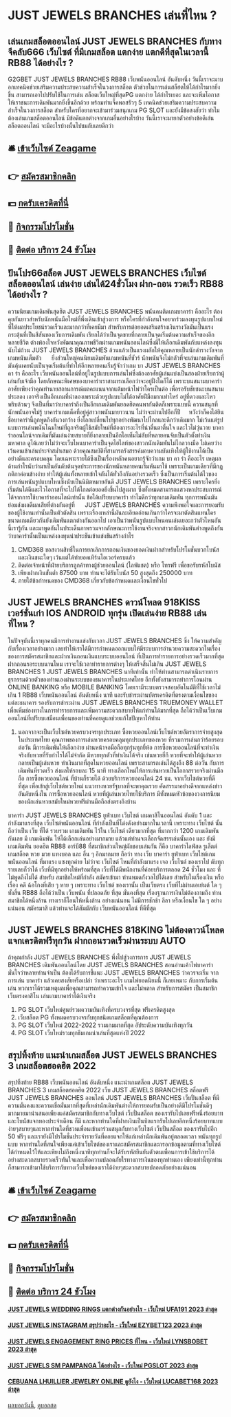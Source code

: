 # JUST JEWELS BRANCHES เล่นที่ไหน ?
## เล่นเกมสล็อตออนไลน์ JUST JEWELS BRANCHES กับทาง จีคลับ666 เว็บไซต์ ที่มีเกมสล็อต แตกง่าย แตกดีที่สุดในเวลานี้ RB88 ได้อย่างไร ?
G2GBET JUST JEWELS BRANCHES RB88 เว็บพนันออนไลน์ อันดับหนึ่ง วันนี้เราจะมาบอกเทคนิคช่วยเสริมความประสบความสำเร็จในวงการสล็อต ตัวช่วยในการเล่นสล็ฮตให้ได้กำไรมากยิ่งขึ้น สามารถเอาไปปรับใช้ในการเล่น สล็อตเว็บใหญ่ที่สุดPG แตกง่าย ได้กำไรเยอะ และจะเพิ่มโอกาสให้เราชนะการเดิมพันมากยิ่งขึ้นอีกด้วย พร้อมทำแจ็คพอสรัวๆ
5 เทคนิคช่วยเสริมความประสบความสำเร็จในวงการสล็อต
สำหรับใครที่อยากจะเข้ามาร่วมสนุกเกม PG SLOT และยังมีข้อสงสัยว่า ทำไมต้องเล่นเกมสล็อตออนไลน์ มีข้อดีแตกต่างจากเกมอื่นอย่างไรบ้าง วันนี้เราจะมายกตัวอย่างข้อดีเล่นสล็อตออนไลน์ จะมีอะไรบ้างนั้นไปชมกับเลยดีกว่า

## 🛎 [เข้าเว็บไซต์ Zeagame](https://bit.ly/3SdLNi2)
## 👉 [สมัครสมาชิกคลิก](https://bit.ly/3SdLNi2)
## 💵 [กดรับเครดิตที่นี่](https://bit.ly/3dyRKHj)
## 👑 [กิจกรรมโปรโมชั่น](https://bit.ly/3dyRKHj)
## 📱 [ติดต่อ บริการ 24 ชัวโมง](https://bit.ly/3dyRKHj)

## ปันโปร66สล็อต JUST JEWELS BRANCHES เว็บไซต์ สล็อตออนไลน์ เล่นง่าย เล่นได้24ชั่วโมง ฝาก-ถอน รวดเร็ว RB88 ได้อย่างไร ?
ความนิยมเกมเดิมพันสุดฮิต JUST JEWELS BRANCHES พนันคนติดเกมบาคาร่า คืออะไร ต้องคุยกันยาวสำหรับนักพนันมือใหม่ที่พึ่งเดินเข้าสู่วงการ หรือใครที่กำลังสนใจอยากร่วมลงทุนรูปแบบใหม่ที่ให้ผลประโยชน์รวดเร็วและมากกว่าที่เคยมีมา สำหรับการต่อยอดเสริมสร้างเงินรางวัลมันเป็นแรงกระตุ้นที่เป็นสีสันของเว็บการเดิมพัน เรียกได้ว่าเป็นจุดขายที่กลายเป็นจุดเริ่มต้นความสำเร็จของอีกหลายชีวิต ต่างพ้องใจหวังพัฒนาคุณภาพชีวิตผ่านเกมพนันออนไลน์ซึ่งมีให้เลือกเดิมพันกับแหล่งลงทุนนับไม่ถ้วน JUST JEWELS BRANCHES ล้วนแล้วเป็นแรงผลักให้คุณหลายเป็นนักล่ารางวัลจากเกมพนันเต็มตัว      ยิ่งส่วนใหญ่คนนิยมเดิมพันเกมพนันที่ชัวร์ นักพนันจึงไม่กลัวที่จะเล่นเกมเดิมพันที่มันคุ้นเคยนับเป็นจุดเริ่มต้นที่ทำให้อีกหลายคนเริ่มรู้จักว่าเกม บา JUST JEWELS BRANCHES คา ร่า คืออะไร เว็บพนันออนไลน์ที่อยู่ในรูปแบบการเล่นไพ่ซึ่งต้องอาศัยผู้เล่นแบ่งเป็นสองฝ่ายเรียกว่าผู้เล่นกับเจ้ามือ โดยลักษณะพิเศษของบาคาร่าเราสามารถเลือกว่าจะอยู่ฝั่งใดก็ได้ เพราะบนสนามบาคาร่าอาศัยเพียงว่าคุณทำนายสถานการณ์ผลคะแนนจากแต้มหน้าไพ่ว่าใครเป็นต่อ เพื่อรอรับชัยชนะบนสนามประลอง เอาจริงเป็นอีกเกมที่น่าลองเพราะด้วยรูปแบบไม่ได้อาศัยฝีมือมากเท่าไหร่ อยู่ที่ดวงและไหวพริบล้วนๆ จึงเป็นที่มาว่าบาคาร่าถึงเป็นอีกเกมเดิมพันยอดฮิตคนพากันติดก็เพราะแบบนี้
ความสนุกที่นักพนันอาจไม่รู้ บาคาร่าเกมเด็ดที่อยู่คู่สาวกพนันมายาวนาน ไม่ว่าจะผ่านไปอีกกี่ปี     หวังว่าก็คงได้ยินชื่อบาคาร่านี้ถูกพูดถึงกันวงกว้าง ยิ่งโลกเปลี่ยนไปทุกอย่างพัฒนาไปไกลและดีกว่าเดิมมาก ไม่เว้นแต่รูปแบบการเล่นพนันโฉมใหม่ที่ถูกจริตผู้ใช้สมัยใหม่ที่ต้องการอะไรที่น่าตื่นตาตื่นใจ และไวไม่วุ่นวาย บาคาร่าออนไลน์จากเดิมที่มันเล่นง่ายสบายก็ยิ่งกลายเป็นอีกไอเท็มไม่ลับที่หลายคนจับเป็นตัวตั้งทำเงินมหาศาล ดูได้เลยว่าไม่ว่าจะเว็บไหนบาคาร่าเป็นจุดไฮไลท์ของสาวกนักเดิมพันไม่ไกลวางมือ ไม่เคยว่างเว้นคนเข้าเล่นประจำสม่ำเสมอ ด้วยคุณสมบัติที่สามารถรังสรรค์มอบความบันเทิงให้ผู้ใช้งานได้เป็นอย่างดีและครอบคลุม โดยเฉพาะรายได้ซึงเป็นเรื่องหลักคนอยากรู้จักว่าเกม บา คา ร่า คืออะไร เหตุผลด้านกำไรนับว่ามาเป็นอันดับต้นจุดประการของนักพนันหลายคนเริ่มหันมาใช้ เพราะเป็นเกมเดียวที่มีกฎกติกาค่อนข้างง่าย ทำให้ผู้เล่นทั้งหลายเข้าใจกันได้ทั่วถึงกันอย่างรวดเร็ว ซึ่งเป็นการเริ่มต้นได้ไวของการเล่นพนันรูปแบบไหนซึ่งนับเป็นนิมิตหมายอันดี JUST JEWELS BRANCHES เพราะใครยิ่งเริ่มต้นได้ดีและไวโอกาสที่จะไปได้ไกลต่อยอดยิ่งขึ้นไปสูงมาก ซึ่งทั้งหมดสามารถแสวงหาประสบการณ์ได้จากการใช้บาคาร่าออนไลน์เท่านั้น
ข้อได้เปรียบบาคาร่า ทำไมดีกว่าทุกเกมเดิมพัน ทุกการพนันมันย่อมส่งผลดีผลเสียที่ต่างกันอยู่ที่      JUST JEWELS BRANCHES ความพึงพอใจและการยอมรับของผู้ใช้งานเท่านั้นเป็นตัวตัดสิน เพราะเรื่องเหล่านี้มันละเอียดอ่อนเกินกว่าใครจะมาตัดสินแทนใคร ขนาดเกมเดียวกันยังเดิมพันแตกต่างกันออกไป เอาเป็นว่าพนันรูปแบบไหนคนเล่นเยอะกว่าตัวไหนอันนี้เรารู้กัน และมาพูดกันในประเด็นภาพรวมจากลักษณะการใช้งานจริงจากสาวกนักเดิมพันต่างพูดถึงกันว่าบาคาร่านั้นเป็นแหล่งลงทุนน่าประชันเข้าแข่งขันสร้างกำไร
1. CMD368 ขอสงวนสิทธิ์ในการยกเลิกการถอนเงินของยอดเงินฝากสำหรับโปรโมชั่นบวกโบนัสและเงินชนะใดๆ เว้นแต่ได้ทำยอดเทิร์นโอเวอร์ครบแล้ว
2. ติดต่อเจ้าหน้าที่ฝ่ายบริการลูกค้าทางผู้ช่วยออนไลน์ (ไลฟ์แชต) หรือ โทรฟรี เพื่อขอรับรหัสโบนัส
3. เพียงฝากเงินขั้นต่ำ 87500 บาท ท่านจะได้รับโบนัส 50 สูงสุดถึง 250000 บาท
4. ภายใต้ข้อกำหนดของ CMD368 เกี่ยวกับข้อกำหนดและเงื่อนไขทั่วไป

## JUST JEWELS BRANCHES ดาวน์โหลด 918KISS เวอร์ชั่นเก่า IOS ANDROID ทุกรุ่น เปิดเล่นง่าย RB88 เล่นที่ไหน ?
ในปัจจุบันนี้เราทุกคนมีการทำงานแข่งกับเวลา JUST JEWELS BRANCHES ซึ่ง ให้ความสำคัญกับเรื่องเวลาอย่างมาก เลยทำให้เราได้มีการกำหนดออกแบบให้มีระบบการอำนวยความสะดวกในเรื่องของการสมัครสมาชิกและฝากเงินถอนเงินแบบระบบออนไลน์ ที่เป็นการทำรายการอย่างรวดเร็วมากที่สุด
ฝากถอนรอระบบนานไหม เราจะใช้เวลาทำรายการต่างๆ ให้เสร็จสิ้นไม่เกิน JUST JEWELS BRANCHES 1 JUST JEWELS BRANCHES นาทีเท่านั้น ทำให้ท่านสามารถดำเนินรายการธุรกรรมด้วยตัวของท่านเองผ่านระบบของธนาคารในประเทศไทย อีกทั้งยังสามารถทำการโอนผ่าน ONLINE BANKING หรือ MOBILE BANKING โดยเรามีระบบตรวจสอบอัตโนมัติที่ใช้เวลาไม่เกิน 1 RB88 เว็บพนันออนไลน์ อันดับหนึ่ง นาที และรับชำระผ่านบัตรเครดิตที่ตรงตามเงื่อนไขของแต่ละธนาคาร
รองรับการชำระผ่าน JUST JEWELS BRANCHES TRUEMONEY WALLET เพื่อเพิ่มช่องทางในการทำรายการและเพิ่มความสะดวกสบายให้แก่ท่านได้มากที่สุด ถือได้ว่าเป็นเว็บเกมออนไลน์ที่เปรียบเสมือนเพื่อนของท่านที่คอยดูแลช่วยแก้ไขปัญหาให้ท่าน
1. นอกจากจะเป็นเว็บไซต์หวยครบวงจรทุกประเภท ซื้อหวยออนไลน์เว็บไซต์หวยอัตราการจ่ายสูงสุดในประเทศไทย คุณภาพของการเล่นหวยครอบคลุมทุกประเภทของหวย ที่รวมการเล่นกว่าร้อยรอบต่อวัน มีการเดิมพันให้เลือกง่าย ผ่านหน้าจอมือถือทุกรุ่นทุกยี่ห้อ การซื้อหวยออนไลน์ที่จะทำเงินจริงกับหวยที่รับกำไรได้ไม่จำกัด มีหวยทุกตัวที่ทำเงินได้จริง เช่นหวยยี่กี หวยที่จะทำให้ผู้เล่นหวยกลายเป็นผู้เล่นหวย ทำเงินมากที่สุดในหวยออนไลน์ เพราะสามารถเล่นได้สูงถึง 88 ต่อวัน กับการเดิมพันที่รวดเร็ว ส่งผลให้รอบละ 15 นาที ทางเลือกใหม่ให้การเล่นหวยเป็นโอกาสรวยจริงผ่านมือถือ การซื้อหวยออนไลน์ ที่บ้านก็รวยได้ ด้วยบริการหวยออนไลน์ 24 ชม. จากเว็บไซต์หวยที่ดีที่สุด เพื่อเข้าสู่เว็บไซต์หวยใหม่ แนวทางหวยรัฐบาลที่จะพาคุณรวย คัดสรรมาอย่างดีจากแหล่งข่าวอันดับหนึ่งใน การซื้อหวยออนไลน์ หวยที่ผู้เล่นหวยไทยใช้บริการ มีทั้งหมดหัวข้อของวงการนิยม ของนักเล่นหวยสมัยใหม่หวยฟรีผ่านมือถือส่งตรงถึงบ้าน

บาคาร่า JUST JEWELS BRANCHES ยูฟ่าเบท เว็บไซต์ เกมคาสิโนออนไลน์ อันดับ 1 และ กำลังมาแรงที่สุด เว็บไซต์พนันออนไลน์ ที่กำลังเป็นที่โด่งดังอย่างมากในเวลานี้ เพราะทาง เว็บไซต์ นั้นถือว่าเป็น เว็บ ที่ได้ รวบรวม เกมเดิมพัน ไว้ใน เว็บไซต์ เดียวมากที่สุด ที่มากกว่า 1200 เกมเดิมพันกันเลย มี เกมเดิมพัน ให้ได้เลือกเล่นอย่างมากมาย แล้วแต่ท่านจะเลือกจัดสรรเล่นนั้นเอง และ ยังมี เกมเดิมพัน ยอดฮิต RB88 อาร์บี88 ที่สมาชิกส่วนใหญ่มักชอบเล่นกัน ก็คือ บาคาร่าไลฟ์สด รูเล็ตต์ เกมสล็อต หวย มวย แทงบอล และ อื่น ๆ อีกมากมาย ถือว่า ทาง เว็บ บาคาร่า ยูฟ่าเบท เว็บไซต์เกมพนันออนไลน์ ที่มาแรง แซงทุกค่าย ไม่ว่าจะ เว็บไซต์ ไหนที่กำลังมาแรง เจอ เว็บไซต์ ของเราไป ดับทุกรายเลยก็ว่าได้ เว็บที่มีทุกอย่างให้พร้อมที่สุด เว็บที่ได้มีพนักงานที่ค่อยบริการตลอด 24 ชั่วโมง และ ที่ไม่พูดถึงไม่ได้ สำหรับ สมาชิกใหม่ที่กำลัง สมัครเข้ามา ท่านหมดกังวลไปได้เลย สำหรับในเรื่องเงิน หรือ เรื่อง คดี ฉ้อโกงที่เสีย ๆ หาย ๆ เพราะทาง เว็บไซต์ ของเรานั้น เป็นเว็บตรง เว็บที่ไม่ผ่านเอเย่นต์ ใด ๆ ทั้งสิ้น RB88 ถือได้ว่าเป็น เว็บพนัน ที่ปลอดภัย ที่สุด มั่นคงที่สุด เรื่องฐานการเงินไม่ต้องถามถึง ท่านสมาชิกได้หนึ่งล้าน ทางเราก็โอนให้หนึ่งล้าน อย่างแน่นอน ไม่มีการชักช้า ลีลา หรือเงื่อนไข ใด ๆ อย่างแน่นอน สมัครมาสิ แล้วท่านจะได้สัมผัสกับ เว็บพนันออนไลน์ ที่ดีที่สุด

## JUST JEWELS BRANCHES 818KING ไม่ต้องดาวน์โหลด แจกเครดิตฟรีทุกวัน ฝากถอนรวดเร็วผ่านระบบ AUTO
ถ้าคุณกำลัง JUST JEWELS BRANCHES พึ่งไปสู่วงการการ JUST JEWELS BRANCHES เดิมพันออนไลน์โดย JUST JEWELS BRANCHES สอนอ่านเค้าไพ่บาคาร่า มั่นใจว่าหลายท่านจำเป็น ต้องได้รับการชี้แนะ JUST JEWELS BRANCHES ว่าควรจะเริ่ม จากการเล่น บาคาร่า แล้วเคยสงสัยหรือเปล่า ว่าเพราะอะไร เกมไพ่ยอดนิยมนี้ ก็เลยเหมาะ กับการเริ่มต้นเล่น พวกเราได้รวมเหตุผลเพื่อคุณสามารถทำความเข้าใจ และไม่พลาด สำหรับการสมัคร เป็นสมาชิกเว็บตรงคาสิโน เล่นเกมบาคาร่าได้เงินจริง
1. PG SLOT เว็บใหม่ศูนย์รวมความบันเทิงที่ครบวงจรที่สุด ฟรีเครดิตสูงสุด
2. เว็บสล็อต PG ทั้งหมดครบวงจรกับทุกชนิดเกมสล็อตที่คุณต้องการ
3. PG SLOT เว็บใหม่ 2022-2022 รวมเกมมากที่สุด อัประดับความบันเทิงทุกวัน
4. PG SLOT เว็บใหม่รวมทุกธีมเกมน่าเล่นที่สุดแห่งปี 2022

## สรุปทิ้งท้าย แนะนำเกมสล็อต JUST JEWELS BRANCHES 3 เกมสล็อตฮอดฮิต 2022
สรุปทิ้งท้าย RB88 เว็บพนันออนไลน์ อันดับหนึ่ง แนะนำเกมสล็อต JUST JEWELS BRANCHES 3 เกมสล็อตฮอดฮิต 2022 เว็บ JUST JEWELS BRANCHES สล็อตฟรี JUST JEWELS BRANCHES ออนไลน์ JUST JEWELS BRANCHES เว็บปั่นสล็อต ที่มีความมั่นคงและความเชื่อมั่นมากที่สุดที่เหล่านักเดิมพันต่างให้การยอมรับเป็นอย่างดีมีโปรโมชั่นดีๆมากมายมานำเสนอเพียงแค่สมัครสมาชิกกับทางเว็บไซต์ เว็บปั่นสล็อต ของเรารับไปเลยฟรีหนึ่งร้อยบาทและโบนัสแจกทองประจำเดือน ก็มี และหากท่านใดที่ฝากเงินเป็นบิลแรกรับไปเลยอีกหนึ่งร้อยบาทแบบง่ายๆสบายๆและหากท่านใดที่ชวนเพื่อนเข้ามาร่วมสนุกกับทางเว็บไซต์ เว็บปั่นสล็อต ของเรารับไปอีก 50 ฟรีๆ และเรายังมีโปรโมชั่นประจำรายวันที่คอยแจกให้แก่เหล่านักเดิมพันอยู่ตลอดเวลา พนันทุกรูปแบบ หากท่านใดที่สนใจเพียงแค่เข้าเว็บไซต์ของเราและสมัครสมาชิกและกรอกข้อมูลตามที่ทางเว็บไซต์ได้กำหนดไว้ให้และเพียงไม่ถึงหนึ่งนาทีทุกท่านก็จะได้รับรหัสยืนยันตัวตนเพื่อนการเข้าใช้บริการได้อย่างสะดวกสบายรวดเร็วทันใจและเพื่อความปลอดภัยใรทางการเงินของทุกท่านเอง เพียงเท่านี้ทุกท่านก็สามารถเข้ามาใช้บริการกับทางเว็บไซต์ของเราได้ง่ายๆสะดวกสบายปลอดภัยอย่างแน่นอน

## 🛎 [เข้าเว็บไซต์ Zeagame](https://bit.ly/3SdLNi2)
## 👉 [สมัครสมาชิกคลิก](https://bit.ly/3SdLNi2)
## 💵 [กดรับเครดิตที่นี่](https://bit.ly/3dyRKHj)
## 👑 [กิจกรรมโปรโมชั่น](https://bit.ly/3dyRKHj)
## 📱 [ติดต่อ บริการ 24 ชัวโมง](https://bit.ly/3dyRKHj)

#### [JUST JEWELS WEDDING RINGS แตกต่างกันอย่างไร - เว็บใหม่ UFA191 2023 ล่าสุด](https://atom.io/themes/just%20jewels%20wedding%20rings%20แตกต่างกันอย่างไร%20-%20เว็บใหม่%20ufa191%202023%20ล่าสุด)
#### [JUST JEWELS INSTAGRAM สรุปว่าอะไร - เว็บใหม่ EZYBET123 2023 ล่าสุด](https://atom.io/themes/just%20jewels%20instagram%20สรุปว่าอะไร%20-%20เว็บใหม่%20ezybet123%202023%20ล่าสุด)
#### [JUST JEWELS ENGAGEMENT RING PRICES ที่ไหน - เว็บใหม่ LYNSBOBET 2023 ล่าสุด](https://atom.io/themes/just%20jewels%20engagement%20ring%20prices%20ที่ไหน%20-%20เว็บใหม่%20lynsbobet%202023%20ล่าสุด)
#### [JUST JEWELS SM PAMPANGA ได้อย่างไร - เว็บใหม่ PGSLOT 2023 ล่าสุด](https://atom.io/themes/just%20jewels%20sm%20pampanga%20ได้อย่างไร%20-%20เว็บใหม่%20pgslot%202023%20ล่าสุด)
#### [CEBUANA LHUILLIER JEWELRY ONLINE ดูยังไง - เว็บใหม่ LUCABET168 2023 ล่าสุด](https://atom.io/themes/cebuana%20lhuillier%20jewelry%20online%20ดูยังไง%20-%20เว็บใหม่%20lucabet168%202023%20ล่าสุด)

[ผลบอลวันนี้](https://siamsport.tv "ผลบอลวันนี้"), [ดูบอลสด](https://siamsport.tv/ดูบอลสด "ดูบอลสด")